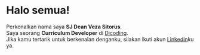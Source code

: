 # Halo semua! 

Perkenalkan nama saya **SJ Dean Veza Sitorus**.\
Saya seorang **Curriculum Developer** di [Dicoding](https://www.dicoding.com/).\
Jika kamu tertarik untuk berkenalan denganku, silakan ikuti akun [Linkedin](https://www.linkedin.com/in/sj-dean-veza-sitorus-243743212/)ku ya.
